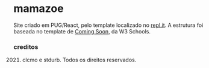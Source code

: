 # mamazoe

Site criado em PUG/React, pelo template localizado no [repl.it](repl.it). A estrutura foi baseada no template de [Coming Soon](https://www.w3schools.com/howto/howto_css_coming_soon.asp), da W3 Schools.

### creditos
2021. clcmo e stdurb. Todos os direitos reservados.
